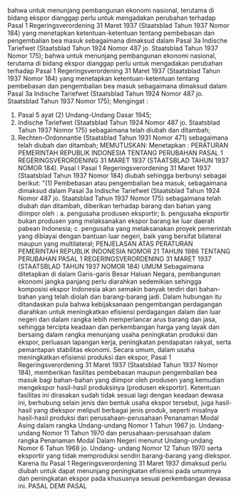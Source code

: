  bahwa untuk menunjang pembangunan ekonomi nasional, terutama di bidang ekspor dianggap perlu untuk mengadakan perubahan terhadap Pasal 1 Regeringsverordening 31 Maret 1937 (Staatsblad Tahun 1937 Nomor 184) yang menetapkan ketentuan-ketentuan tentang pembebasan dan pengembalian bea masuk sebagaimana dimaksud dalam Pasal 3a Indische Tariefwet (Staatsblad Tahun 1924 Nomor 487 jo. Staatsblad Tahun 1937 Nomor 175); bahwa untuk menunjang pembangunan ekonomi nasional, terutama di bidang ekspor dianggap perlu untuk mengadakan perubahan terhadap Pasal 1 Regeringsverordening 31 Maret 1937 (Staatsblad Tahun 1937 Nomor 184) yang menetapkan ketentuan-ketentuan tentang pembebasan dan pengembalian bea masuk sebagaimana dimaksud dalam Pasal 3a Indische Tariefwet (Staatsblad Tahun 1924 Nomor 487 jo. Staatsblad Tahun 1937 Nomor 175);
Mengingat :

1. Pasal 5 ayat (2) Undang-Undang Dasar 1945;
2. Indische Tariefwet (Staatsblad Tahun 1924 Nomor 487 jo. Staatsblad Tahun 1937 Nomor 175) sebagaimana telah diubah dan ditambah;
3. Rechten-Ordonnantie (Staatsblad Tahun 1931 Nomor 471) sebagaimana telah diubah dan ditambah;
MEMUTUSKAN:
 Menetapkan : PERATURAN PEMERINTAH REPUBLIK INDONESIA TENTANG PERUBAHAN PASAL 1 REGERINGSVERORDENING 31 MARET 1937 (STAATSBLAD TAHUN 1937 NOMOR 184). Pasal I Pasal 1 Regeringsverordening 31 Maret 1937 (Staatsblad Tahun 1937 Nomor 184) diubah sehingga berbunyi sebagai berikut: "(1) Pembebasan atau pengembalian bea masuk, sebagaimana dimaksud dalam Pasal 3a Indische Tariefwet (Staatsblad Tahun 1924 Nomor 487 jo. Staatsblad Tahun 1937 Nomor 175) sebagaimana telah diubah dan ditambah, diberikan terhadap barang dan bahan yang diimpor oleh :
a. pengusaha produsen eksportir;
b. pengusaha eksportir bukan produsen yang melaksanakan ekspor barang ke luar daerah pabean Indonesia;
c. pengusaha yang melaksanakan proyek pemerintah yang dibiayai dengan bantuan luar negeri, baik yang bersifat bilateral maupun yang multilateral; PENJELASAN ATAS PERATURAN PEMERINTAH REPUBLIK INDONESIA NOMOR 21 TAHUN 1986 TENTANG PERUBAHAN PASAL 1 REGERINGSVERORDENING 31 MARET 1937 (STAATSBLAD TAHUN 1937 NOMOR 184) UMUM Sebagaimana ditetapkan di dalam Garis-garis Besar Haluan Negara, pembangunan ekonomi jangka panjang perlu diarahkan sedemikian sehingga komposisi ekspor Indonesia akan semakin banyak terdiri dari bahan-bahan yang telah diolah dan barang-barang jadi. Dalam hubungan itu ditandaskan pula bahwa kebijaksanaan pengembangan perdagangan diarahkan untuk meningkatkan efisiensi perdagangan dalam dan luar negeri dan dalam rangka lebih memperlancar arus barang dan jasa, sehingga tercipta keadaan dan perkembangan harga yang layak dan bersaing dalam rangka menunjang usaha peningkatan produksi dan ekspor, perluasan lapangan kerja, peningkatan pendapatan rakyat, serta pemantapan stabilitas ekonomi. Secara umum, dalam usaha meningkatkan efisiensi produksi dan ekspor, Pasal 1 Regeringsverordening 31 Maret 1937 (Staatsblad Tahun 1937 Nomor 184), memberikan fasilitas pembebasan maupun pengembalian bea masuk bagi bahan-bahan yang diimpor oleh produsen yang kemudian mengekspor hasil-hasil produksinya (produsen eksportir). Ketentuan fasilitas ini dirasakan sudah tidak sesuai lagi dengan keadaan dewasa ini, berhubung selain jenis dan bentuk usaha ekspor tersebut, juga hasil-hasil yang diekspor meliputi berbagai jenis produk, seperti misalnya hasil-hasil produksi dari perusahaan-perusahaan Penanaman Modal Asing dalam rangka Undang-undang Nomor 1 Tahun 1967 jo. Undang-undang Nomor 11 Tahun 1970 dan perusahaan-perusahaan dalam rangka Penanaman Modal Dalam Negeri menurut Undang-undang Nomor 6 Tahun 1968 jo. Undang- undang Nomor 12 Tahun 1970 serta eksportir yang tidak memproduksi sendiri barang-barang yang diekspor. Karena itu Pasal 1 Regeringsverordening 31 Maret 1937 dimaksud perlu diubah untuk dapat menunjang peningkatan efisiensi pada umumnya dan peningkatan ekspor pada khususnya sesuai perkembangan dewasa ini. PASAL DEMI PASAL